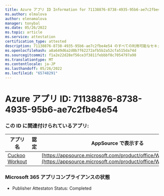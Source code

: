 ```yaml
---
title: Azure アプリ ID Information for 71138876-8738-4935-95b6-ae7c2fbe4e54
ms.author: elmalova
author: elenamalova
manager: tonybal
ms.date: 05/26/2022
ms.topic: article
ms.service: attestation
certification_type: attested
description: 71138876-8738-4935-95b6-ae7c2fbe4e54 のすべての利用可能なセキュリティとコンプライアンス情報。
ms.openlocfilehash: a8a649d6a2d0b7f62272afb5b2a52cfa515da74d
ms.sourcegitcommit: f1a2e22d28ef56ce3f3811febbbf8c7054797a98
ms.translationtype: MT
ms.contentlocale: ja-JP
ms.lasthandoff: 05/26/2022
ms.locfileid: "65748291"
---
```

# <a name="azure-app-id-71138876-8738-4935-95b6-ae7c2fbe4e54"></a>Azure アプリ ID: 71138876-8738-4935-95b6-ae7c2fbe4e54


### <a name="apps-associated-with-this-id"></a>この ID に関連付けられているアプリ:
| **アプリ名** | **認定** | **AppSource で表示する** |
|--------------|---------------|-----------------------|
| [Cuckoo Workout](../forward/WA200002750.md) |  | [https://appsource.microsoft.com/product/office/WA200002750](https://appsource.microsoft.com/product/office/WA200002750) |

### <a name="microsoft-365-app-compliance-status"></a>Microsoft 365 アプリコンプライアンスの状態
- Publisher Attestaton Status: Completed
